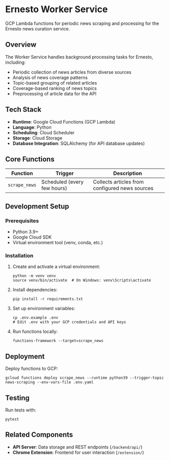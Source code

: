# Ernesto Worker Service

GCP Lambda functions for periodic news scraping and processing for the Ernesto news curation service.

## Overview

The Worker Service handles background processing tasks for Ernesto, including:
- Periodic collection of news articles from diverse sources
- Analysis of news coverage patterns
- Topic-based grouping of related articles
- Coverage-based ranking of news topics
- Preprocessing of article data for the API

## Tech Stack

- **Runtime**: Google Cloud Functions (GCP Lambda)
- **Language**: Python
- **Scheduling**: Cloud Scheduler
- **Storage**: Cloud Storage
- **Database Integration**: SQLAlchemy (for API database updates)

## Core Functions

| Function      | Trigger                     | Description                                    |
|---------------|-----------------------------|------------------------------------------------|
| `scrape_news` | Scheduled (every few hours) | Collects articles from configured news sources |

## Development Setup

### Prerequisites

- Python 3.9+
- Google Cloud SDK
- Virtual environment tool (venv, conda, etc.)

### Installation

1. Create and activate a virtual environment:
   ```
   python -m venv venv
   source venv/bin/activate  # On Windows: venv\Scripts\activate
   ```

2. Install dependencies:
   ```
   pip install -r requirements.txt
   ```

3. Set up environment variables:
   ```
   cp .env.example .env
   # Edit .env with your GCP credentials and API keys
   ```

4. Run functions locally:
   ```
   functions-framework --target=scrape_news
   ```

## Deployment

Deploy functions to GCP:
```
gcloud functions deploy scrape_news --runtime python39 --trigger-topic news-scraping --env-vars-file .env.yaml
```

## Testing

Run tests with:
```
pytest
```

## Related Components

- **API Server**: Data storage and REST endpoints (`/backend/api/`)
- **Chrome Extension**: Frontend for user interaction (`/extension/`) 